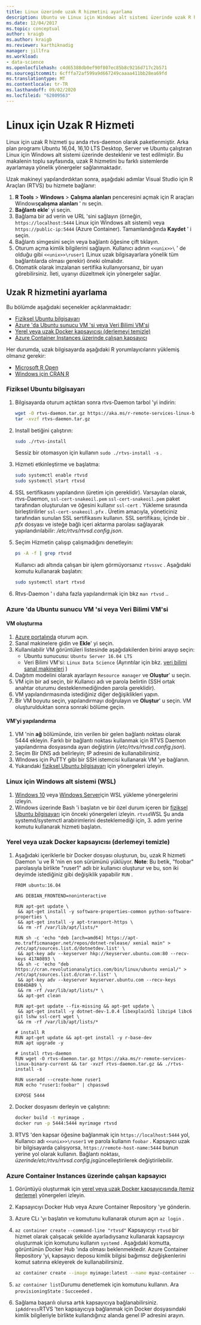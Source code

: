 ```yaml
---
title: Linux üzerinde uzak R hizmetini ayarlama
description: Ubuntu ve Linux için Windows alt sistemi üzerinde uzak R hizmetini ayarlama.
ms.date: 12/04/2017
ms.topic: conceptual
author: kraigb
ms.author: kraigb
ms.reviewer: karthiknadig
manager: jillfra
ms.workload:
- data-science
ms.openlocfilehash: c4d65388db0ef90f807ec85b8c9216d717c2b571
ms.sourcegitcommit: 6cfffa72af599a9d667249caaaa411bb28ea69fd
ms.translationtype: MT
ms.contentlocale: tr-TR
ms.lasthandoff: 09/02/2020
ms.locfileid: "62809563"
---
```

# <a name="remote-r-service-for-linux"></a>Linux için Uzak R Hizmeti

Linux için uzak R hizmeti şu anda rtvs-daemon olarak paketlenmiştir. Arka plan programı Ubuntu 16,04, 16,10 LTS Desktop, Server ve Ubuntu çalıştıran Linux için Windows alt sistemi üzerinde desteklenir ve test edilmiştir. Bu makalenin toplu sayfasında, uzak R hizmetini bu farklı sistemlerde ayarlamaya yönelik yönergeler sağlanmaktadır.

Uzak makineyi yapılandırdıktan sonra, aşağıdaki adımlar Visual Studio için R Araçları (RTVS) bu hizmete bağlanır:

1. **R Tools**  >  **Windows**  >  **Çalışma alanları** penceresini açmak için R araçları Windows**çalışma alanları** ' nı seçin.
1. **Bağlantı ekle**' yi seçin.
1. Bağlama bir ad verin ve URL 'sini sağlayın (örneğin, `https://localhost:5444` Linux için Windows alt sistemi) veya `https://public-ip:5444` (Azure Container). Tamamlandığında **Kaydet** ' i seçin.
1. Bağlantı simgesini seçin veya bağlantı öğesine çift tıklayın.
1. Oturum açma kimlik bilgilerini sağlayın. Kullanıcı adının `<<unix>>\` ' de olduğu gibi `<<unix>>\ruser1` (Linux uzak bilgisayarlara yönelik tüm bağlantılarda olması gerekir) öneki olmalıdır.
1. Otomatik olarak imzalanan sertifika kullanıyorsanız, bir uyarı görebilirsiniz. İleti, uyarıyı düzeltmek için yönergeler sağlar.

## <a name="set-up-remote-r-service"></a>Uzak R hizmetini ayarlama

Bu bölümde aşağıdaki seçenekler açıklanmaktadır:

- [Fiziksel Ubuntu bilgisayarı](#physical-ubuntu-computer)
- [Azure 'da Ubuntu sunucu VM 'si veya Veri Bilimi VM'si](#ubuntu-server-vm-or-data-science-vm-on-azure)
- [Yerel veya uzak Docker kapsayıcısı (derlemeyi temizle)](#local-or-remote-docker-container-clean-build)
- [Azure Container Instances üzerinde çalışan kapsayıcı](#container-running-on-azure-container-instances)

Her durumda, uzak bilgisayarda aşağıdaki R yorumlayıcılarını yüklemiş olmanız gerekir:

- [Microsoft R Open](https://mran.microsoft.com/open/)
- [Windows için CRAN R](https://cran.r-project.org/bin/linux/ubuntu/)

### <a name="physical-ubuntu-computer"></a>Fiziksel Ubuntu bilgisayarı

1. Bilgisayarda oturum açtıktan sonra rtvs-Daemon tarbol 'yi indirin:

    ```bash
    wget -O rtvs-daemon.tar.gz https://aka.ms/r-remote-services-linux-binary-current
    tar -xvzf rtvs-daemon.tar.gz
    ```

1. Install betiğini çalıştırın:

    ```bash
    sudo ./rtvs-install
    ```

    Sessiz bir otomasyon için kullanın `sudo ./rtvs-install -s` .

1. Hizmeti etkinleştirme ve başlatma:

    ```bash
    sudo systemctl enable rtvsd
    sudo systemctl start rtvsd
    ```

1. SSL sertifikasını yapılandırın (üretim için gereklidir). Varsayılan olarak, rtvs-Daemon, `ssl-cert-snakeoil.pem` `ssl-cert-snakeoil.pem` paket tarafından oluşturulan ve öğesini kullanır `ssl-cert` . Yükleme sırasında birleştirilirler `ssl-cert-snakeoil.pfx` . Üretim amacıyla, yöneticiniz tarafından sunulan SSL sertifikasını kullanın. SSL sertifikası, içinde bir *. pfx* dosyası ve isteğe bağlı içeri aktarma parolası sağlayarak yapılandırılabilir: */etc/rtvs/rtvsd.config.json*.

1. Seçim Hizmetin çalışıp çalışmadığını denetleyin:

    ```bash
    ps -A -f | grep rtvsd
    ```

    Kullanıcı adı altında çalışan bir işlem görmüyorsanız `rtvssvc` . Aşağıdaki komutu kullanarak başlatın:

    ```bash
    sudo systemctl start rtvsd
    ```

1. Rtvs-Daemon ' ı daha fazla yapılandırmak için bkz `man rtvsd` ..

### <a name="ubuntu-server-vm-or-data-science-vm-on-azure"></a>Azure 'da Ubuntu sunucu VM 'si veya Veri Bilimi VM'si

#### <a name="create-a-vm"></a>VM oluşturma

1. [Azure portalında](https://portal.azure.com) oturum açın.
1. Sanal makinelere gidin ve **Ekle**' yi seçin.
1. Kullanılabilir VM görüntüleri listesinde aşağıdakilerden birini arayıp seçin:
    - Ubuntu sunucusu: `Ubuntu Server 16.04 LTS`
    - Veri Bilimi VM'si: `Linux Data Science` (Ayrıntılar için bkz. [veri bilimi sanal makineleri](https://azure.microsoft.com/services/virtual-machines/data-science-virtual-machines/) )
1. Dağıtım modelini olarak ayarlayın `Resource manager` ve **Oluştur**' u seçin.
1. VM için bir ad seçin, bir Kullanıcı adı ve parola belirtin (SSH ortak anahtar oturumu desteklenmediğinden parola gereklidir).
1. VM yapılandırmasında istediğiniz diğer değişiklikleri yapın.
1. Bir VM boyutu seçin, yapılandırmayı doğrulayın ve **Oluştur**' u seçin. VM oluşturulduktan sonra sonraki bölüme geçin.

#### <a name="configure-the-vm"></a>VM'yi yapılandırma

1. VM 'nin **ağ** bölümünde, izin verilen bir gelen bağlantı noktası olarak 5444 ekleyin. Farklı bir bağlantı noktası kullanmak için RTVS Daemon yapılandırma dosyasında ayarı değiştirin (*/etc/rtvs/rtvsd.config.json*).
1. Seçim Bir DNS adı belirleyin; IP adresini de kullanabilirsiniz.
1. WIndows için PuTTY gibi bir SSH istemcisi kullanarak VM 'ye bağlanın.
1. Yukarıdaki [fiziksel Ubuntu bilgisayarı](#physical-ubuntu-computer) için yönergeleri izleyin.

### <a name="windows-subsystem-for-linux-wsl"></a>Linux için Windows alt sistemi (WSL)

1. [Windows 10](/windows/wsl/install-win10#install-the-windows-subsystem-for-linux) veya [Windows Server](/windows/wsl/install-on-server#enable-the-windows-subsystem-for-linux-wsl)için WSL yükleme yönergelerini izleyin.
1. Windows üzerinde Bash 'i başlatın ve bir özel durum içeren bir [fiziksel Ubuntu bilgisayarı](#physical-ubuntu-computer) için önceki yönergeleri izleyin. `rtvsd`WSL Şu anda systemd/systemctl arabirimlerini desteklemediği için, 3. adım yerine komutu kullanarak hizmeti başlatın.

### <a name="local-or-remote-docker-container-clean-build"></a>Yerel veya uzak Docker kapsayıcısı (derlemeyi temizle)

1. Aşağıdaki içeriklerle bir Docker dosyası oluşturun, bu, uzak R hizmeti Daemon 'u ve R 'nin en son sürümünü yüklüyor. **Note**: Bu betik, "foobar" parolasıyla birlikte "ruser1" adlı bir kullanıcı oluşturur ve bu, son iki deyimde istediğiniz gibi değişiklik yapabilir `RUN` .

    ```docker
    FROM ubuntu:16.04

    ARG DEBIAN_FRONTEND=noninteractive

    RUN apt-get update \
     && apt-get install -y software-properties-common python-software-properties \
     && apt-get install -y apt-transport-https \
     && rm -rf /var/lib/apt/lists/*

    RUN sh -c 'echo "deb [arch=amd64] https://apt-mo.trafficmanager.net/repos/dotnet-release/ xenial main" > /etc/apt/sources.list.d/dotnetdev.list' \
     && apt-key adv --keyserver hkp://keyserver.ubuntu.com:80 --recv-keys 417A0893 \
     && sh -c 'echo "deb https://cran.revolutionanalytics.com/bin/linux/ubuntu xenial/" > /etc/apt/sources.list.d/cran-r.list' \
     && apt-key adv --keyserver keyserver.ubuntu.com --recv-keys E084DAB9 \
     && rm -rf /var/lib/apt/lists/* \
     && apt-get clean

    RUN apt-get update --fix-missing && apt-get update \
     && apt-get install -y dotnet-dev-1.0.4 libexplain51 libzip4 libc6 git lshw ssl-cert wget \
     && rm -rf /var/lib/apt/lists/*

    # install R
    RUN apt-get update && apt-get install -y r-base-dev
    RUN apt upgrade -y

    # install rtvs-daemon
    RUN wget -O rtvs-daemon.tar.gz https://aka.ms/r-remote-services-linux-binary-current && tar -xvzf rtvs-daemon.tar.gz && ./rtvs-install -s

    RUN useradd --create-home ruser1
    RUN echo "ruser1:foobar" | chpasswd

    EXPOSE 5444
    ```

1. Docker dosyasını derleyin ve çalıştırın:

    ```bash
    docker build -t myrimage .
    docker run -p 5444:5444 myrimage rtvsd
    ```

1. RTVS 'den kapsar öğesine bağlanmak için `https://localhost:5444` yol, Kullanıcı adı `<<unix>>\ruser1` ve parola kullanın `foobar` . Kapsayıcı uzak bir bilgisayarda çalışıyorsa, `https://remote-host-name:5444` bunun yerine yol olarak kullanın. Bağlantı noktası, *üzerinde/etc/rtvs/rtvsd.config.js*güncelleştirilerek değiştirilebilir.

### <a name="container-running-on-azure-container-instances"></a>Azure Container Instances üzerinde çalışan kapsayıcı

1. Görüntüyü oluşturmak için [yerel veya uzak Docker kapsayıcısında (temiz derleme)](#local-or-remote-docker-container-clean-build) yönergeleri izleyin.
1. Kapsayıcıyı Docker Hub veya Azure Container Repository 'ye gönderin.
1. Azure CLı 'yı başlatın ve komutunu kullanarak oturum açın `az login` .
1. `az container create` `--command-line "rtvsd"` Kapsayıcıyı `rtvsd` bir hizmet olarak çalışacak şekilde ayarladıysanız kullanarak kapsayıcıyı oluşturmak için komutunu kullanın `systemd` . Aşağıdaki komutta, görüntünün Docker Hub 'ında olması beklenmektedir. Azure Container Repository 'yi, kapsayıcı deposu kimlik bilgisi bağımsız değişkenlerini komut satırına ekleyerek de kullanabilirsiniz.

    ```bash
    az container create --image myimage:latest --name myaz-container --resource-group myaz-container-res --ip-address public --port 5444 --cpu 2 --memory 4 --command-line "rtvsd"
    ```

1. `az container list`Durumu denetlemek için komutunu kullanın. Ara `provisioningState` : `Succeeded` .
1. Sağlama başarılı olursa artık kapsayıcıya bağlanabilirsiniz. `ipAddress`RTVS 'ten kapsayıcıya bağlanmak için Docker dosyasındaki kimlik bilgileriyle birlikte kullandığınız alanda genel IP adresini arayın.
